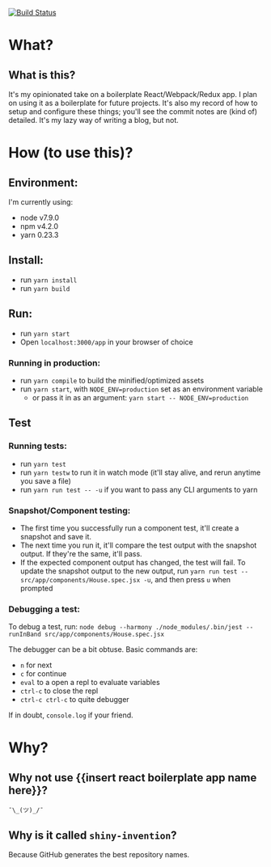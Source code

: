 [![Build Status](https://travis-ci.org/rdhaliwal/shiny-invention.svg?branch=master)](https://travis-ci.org/rdhaliwal/shiny-invention) 

# What?
## What is this?
It's my opinionated take on a boilerplate React/Webpack/Redux app. I plan on using it as a boilerplate for future projects. It's also my record of how to setup and configure these things; you'll see the commit notes are (kind of) detailed. It's my lazy way of writing a blog, but not.

# How (to use this)? 
## Environment:
I'm currently using:

 - node v7.9.0
 - npm v4.2.0
 - yarn 0.23.3

## Install:
 - run `yarn install`
 - run `yarn build`

## Run:
 - run `yarn start` 
 - Open `localhost:3000/app` in your browser of choice 

### Running in production:
 - run `yarn compile` to build the minified/optimized assets
 - run `yarn start`, with `NODE_ENV=production` set as an environment variable
   - or pass it in as an argument: `yarn start -- NODE_ENV=production` 

## Test

### Running tests:
 - run `yarn test`
 - run `yarn testw` to run it in watch mode (it'll stay alive, and rerun anytime you save a file)
 - run `yarn run test -- -u` if you want to pass any CLI arguments to yarn

### Snapshot/Component testing:
 - The first time you successfully run a component test, it'll create a snapshot and save it.
 - The next time you run it, it'll compare the test output with the snapshot output. If they're the same, it'll pass.
 - If the expected component output has changed, the test will fail. To update the snapshot output to the new output, run `yarn run test -- src/app/components/House.spec.jsx -u`, and then press `u` when prompted

### Debugging a test:
To debug a test, run: `node debug --harmony ./node_modules/.bin/jest --runInBand src/app/components/House.spec.jsx`

The debugger can be a bit obtuse. Basic commands are:

 - `n` for next
 - `c` for continue
 - `eval` to a open a repl to evaluate variables
 - `ctrl-c` to close the repl 
 - `ctrl-c ctrl-c` to quite debugger

 If in doubt, `console.log` if your friend.

# Why?
## Why not use {{insert react boilerplate app name here}}?
`¯\_(ツ)_/¯`
 
## Why is it called `shiny-invention`?
Because GitHub generates the best repository names.
